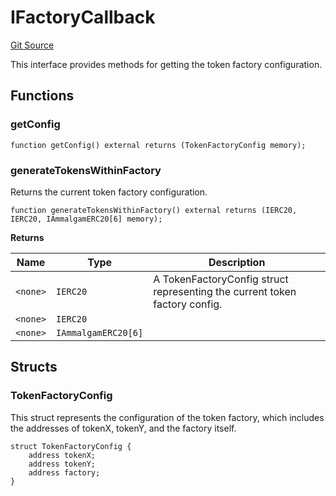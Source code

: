 # IFactoryCallback
[Git Source](https://github.com/Ammalgam-Protocol/core-v1/blob/922bb12a291a5f6729dd85abc24fc6fec504a108/contracts/interfaces/factories/IFactoryCallback.sol)

This interface provides methods for getting the token factory configuration.


## Functions
### getConfig


```solidity
function getConfig() external returns (TokenFactoryConfig memory);
```

### generateTokensWithinFactory

Returns the current token factory configuration.


```solidity
function generateTokensWithinFactory() external returns (IERC20, IERC20, IAmmalgamERC20[6] memory);
```
**Returns**

|Name|Type|Description|
|----|----|-----------|
|`<none>`|`IERC20`|A TokenFactoryConfig struct representing the current token factory config.|
|`<none>`|`IERC20`||
|`<none>`|`IAmmalgamERC20[6]`||


## Structs
### TokenFactoryConfig
This struct represents the configuration of the token factory, which includes
the addresses of tokenX, tokenY, and the factory itself.


```solidity
struct TokenFactoryConfig {
    address tokenX;
    address tokenY;
    address factory;
}
```

